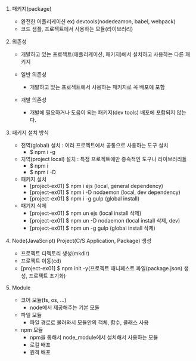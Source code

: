 1. 패키지(package)

   - 완전한 어플리케이션 ex) devtools(nodedeamon, babel, webpack)
   - 코드 샘플, 프로젝트에서 사용하는 모듈(라이브러리)
2. 의존성

   - 개발하고 있는 프로젝트(애플리케이션, 패키지)에서 설치하고 사용하는 다른 패키지

   - 일반 의존성
     - 개발하고 있는 프로젝트에서 사용하는 패키지로 꼭 배포에 포함
   - 개발 의존성
     - 개발에 필요하거나 도움이 되는 패키지(dev tools) 배포에 포함되지 않는다.
3. 패키지 설치 방식
   - 전역(global) 설치 : 여러 프로젝트에서 공통으로 사용하는 도구 설치
     - $ npm i -g
   - 지역(project local) 설치 : 특정 프로젝트에만 종속적인 도구나 라이브러리들
     - $ npm i
     - $ npm i -D
   - 패키지 설치
     - [project-ex01] $ npm i ejs (local, general dependency)
     - [project-ex01] $ npm i -D nodaemon (local, dev dependency)
     - [project-ex01] $ npm i -g gulp (global install)
   - 패기지 삭제
     - [project-ex01] $ npm un ejs (local install 삭제)
     - [project-ex01] $ npm un -D nodaemon (local install 삭제, dev)
     - [project-ex01] $ npm un -g gulp (global install 삭제)
4. Node(JavaScript) Project(C/S Application, Package) 생성
   - 프로젝트 디렉토리 생성(mkdir)
   - 프로젝트 이동(cd)
   - [project-ex01] $ npm init -y(프로젝트 매니페스트 파일(package.json) 생성, 프로젝트 초기화)
5. Module
   - 코어 모듈(fs, os,  ...) 
     - node에서 제공해주는 기본 모듈
   - 파일 모듈 
     - 파일 경로로 불러와서 모듈안의 객체, 함수, 클래스 사용
   - npm 모듈
     - npm을 통해서 node_module에서 설치해서 사용하는 모듈
     - 로컬 배포 
     - 원격 배포